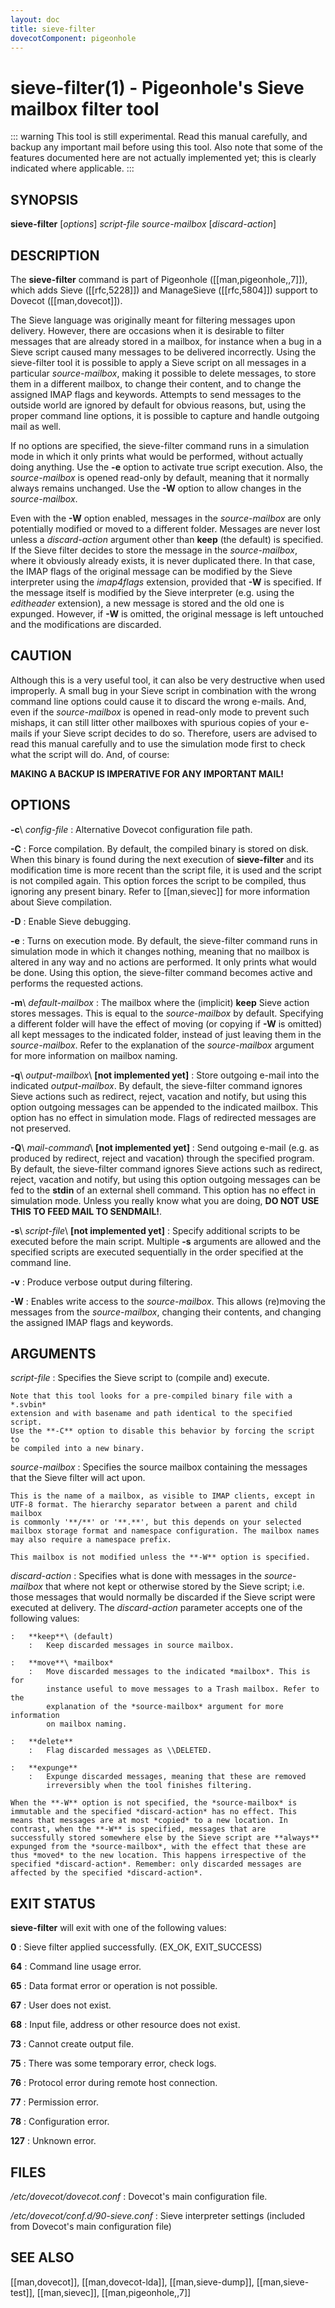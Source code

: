 ```yaml
---
layout: doc
title: sieve-filter
dovecotComponent: pigeonhole
---
```


# sieve-filter(1) - Pigeonhole's Sieve mailbox filter tool

::: warning
This tool is still experimental. Read this manual
carefully, and backup any important mail before using this tool. Also
note that some of the features documented here are not actually
implemented yet; this is clearly indicated where applicable.
:::

## SYNOPSIS

**sieve-filter** [*options*] *script-file* *source-mailbox* [*discard-action*]

## DESCRIPTION

The **sieve-filter** command is part of Pigeonhole ([[man,pigeonhole,,7]]),
which adds Sieve ([[rfc,5228]]) and ManageSieve ([[rfc,5804]]) support to
Dovecot ([[man,dovecot]]).

The Sieve language was originally meant for filtering messages upon
delivery. However, there are occasions when it is desirable to filter
messages that are already stored in a mailbox, for instance when a bug
in a Sieve script caused many messages to be delivered incorrectly.
Using the sieve-filter tool it is possible to apply a Sieve script on
all messages in a particular *source-mailbox*, making it possible to
delete messages, to store them in a different mailbox, to change their
content, and to change the assigned IMAP flags and keywords. Attempts to
send messages to the outside world are ignored by default for obvious
reasons, but, using the proper command line options, it is possible to
capture and handle outgoing mail as well.

If no options are specified, the sieve-filter command runs in a
simulation mode in which it only prints what would be performed, without
actually doing anything. Use the **-e** option to activate true script
execution. Also, the *source-mailbox* is opened read-only by default,
meaning that it normally always remains unchanged. Use the **-W** option
to allow changes in the *source-mailbox*.

Even with the **-W** option enabled, messages in the *source-mailbox*
are only potentially modified or moved to a different folder. Messages
are never lost unless a *discard-action* argument other than **keep**
(the default) is specified. If the Sieve filter decides to store the
message in the *source-mailbox*, where it obviously already exists, it
is never duplicated there. In that case, the IMAP flags of the original
message can be modified by the Sieve interpreter using the *imap4flags*
extension, provided that **-W** is specified. If the message itself is
modified by the Sieve interpreter (e.g. using the *editheader*
extension), a new message is stored and the old one is expunged.
However, if **-W** is omitted, the original message is left untouched
and the modifications are discarded.

## CAUTION

Although this is a very useful tool, it can also be very destructive
when used improperly. A small bug in your Sieve script in combination
with the wrong command line options could cause it to discard the wrong
e-mails. And, even if the *source-mailbox* is opened in read-only mode
to prevent such mishaps, it can still litter other mailboxes with
spurious copies of your e-mails if your Sieve script decides to do so.
Therefore, users are advised to read this manual carefully and to use
the simulation mode first to check what the script will do. And, of
course:

**MAKING A BACKUP IS IMPERATIVE FOR ANY IMPORTANT MAIL!**

## OPTIONS

**-c**\ *config-file*
:   Alternative Dovecot configuration file path.

**-C**
:   Force compilation. By default, the compiled binary is stored on disk.
    When this binary is found during the next execution of
    **sieve-filter** and its modification time is more recent than the
    script file, it is used and the script is not compiled again. This
    option forces the script to be compiled, thus ignoring any present
    binary. Refer to [[man,sievec]] for more information about Sieve
    compilation.

<!-- @include: include/option-d.inc -->

**-D**
:   Enable Sieve debugging.

**-e**
:   Turns on execution mode. By default, the sieve-filter command runs in
    simulation mode in which it changes nothing, meaning that no mailbox
    is altered in any way and no actions are performed. It only prints
    what would be done. Using this option, the sieve-filter command
    becomes active and performs the requested actions.

**-m**\ *default-mailbox*
:   The mailbox where the (implicit) **keep** Sieve action stores
    messages. This is equal to the *source-mailbox* by default.
    Specifying a different folder will have the effect of moving (or
    copying if **-W** is omitted) all kept messages to the indicated
    folder, instead of just leaving them in the *source-mailbox*. Refer
    to the explanation of the *source-mailbox* argument for more
    information on mailbox naming.

<!-- @include: include/option-o.inc -->

**-q**\ *output-mailbox*\ **[not implemented yet]**
:   Store outgoing e-mail into the indicated *output-mailbox*. By
    default, the sieve-filter command ignores Sieve actions such as
    redirect, reject, vacation and notify, but using this option outgoing
    messages can be appended to the indicated mailbox. This option has no
    effect in simulation mode. Flags of redirected messages are not
    preserved.

**-Q**\ *mail-command*\ **[not implemented yet]**
:   Send outgoing e-mail (e.g. as produced by redirect, reject and
    vacation) through the specified program. By default, the sieve-filter
    command ignores Sieve actions such as redirect, reject, vacation and
    notify, but using this option outgoing messages can be fed to the
    **stdin** of an external shell command. This option has no effect in
    simulation mode. Unless you really know what you are doing, **DO NOT
    USE THIS TO FEED MAIL TO SENDMAIL!**.

**-s**\ *script-file*\ **[not implemented yet]**
:   Specify additional scripts to be executed before the main script.
    Multiple **-s** arguments are allowed and the specified scripts are
    executed sequentially in the order specified at the command line.

<!-- @include: include/option-u-user.inc -->

**-v**
:   Produce verbose output during filtering.

**-W**
:   Enables write access to the *source-mailbox*. This allows (re)moving
    the messages from the *source-mailbox*, changing their contents, and
    changing the assigned IMAP flags and keywords.

<!-- @include: include/option-x.inc -->

## ARGUMENTS

*script-file*
:   Specifies the Sieve script to (compile and) execute.

    Note that this tool looks for a pre-compiled binary file with a *.svbin*
    extension and with basename and path identical to the specified script.
    Use the **-C** option to disable this behavior by forcing the script to
    be compiled into a new binary.

*source-mailbox*
:   Specifies the source mailbox containing the messages that the Sieve
    filter will act upon.

    This is the name of a mailbox, as visible to IMAP clients, except in
    UTF-8 format. The hierarchy separator between a parent and child mailbox
    is commonly '**/**' or '**.**', but this depends on your selected
    mailbox storage format and namespace configuration. The mailbox names
    may also require a namespace prefix.

    This mailbox is not modified unless the **-W** option is specified.

*discard-action*
:   Specifies what is done with messages in the *source-mailbox* that
    where not kept or otherwise stored by the Sieve script; i.e. those
    messages that would normally be discarded if the Sieve script were
    executed at delivery. The *discard-action* parameter accepts one of
    the following values:

    :   **keep**\ (default)
        :   Keep discarded messages in source mailbox.

    :   **move**\ *mailbox*
        :   Move discarded messages to the indicated *mailbox*. This is for
            instance useful to move messages to a Trash mailbox. Refer to the
            explanation of the *source-mailbox* argument for more information
            on mailbox naming.

    :   **delete**
        :   Flag discarded messages as \\DELETED.

    :   **expunge**
        :   Expunge discarded messages, meaning that these are removed
            irreversibly when the tool finishes filtering.

    When the **-W** option is not specified, the *source-mailbox* is
    immutable and the specified *discard-action* has no effect. This
    means that messages are at most *copied* to a new location. In
    contrast, when the **-W** is specified, messages that are
    successfully stored somewhere else by the Sieve script are **always**
    expunged from the *source-mailbox*, with the effect that these are
    thus *moved* to the new location. This happens irrespective of the
    specified *discard-action*. Remember: only discarded messages are
    affected by the specified *discard-action*.

<!-- TODO:
## EXAMPLES

FIXME
-->

## EXIT STATUS

**sieve-filter** will exit with one of the following values:

**0**
:   Sieve filter applied successfully. (EX_OK, EXIT_SUCCESS)

**64**
:   Command line usage error.

**65**
:   Data format error or operation is not possible.

**67**
:   User does not exist.

**68**
:   Input file, address or other resource does not exist.

**73**
:   Cannot create output file.

**75**
:   There was some temporary error, check logs.

**76**
:   Protocol error during remote host connection.

**77**
:   Permission error.

**78**
:   Configuration error.

**127**
:   Unknown error.

## FILES

*/etc/dovecot/dovecot.conf*
:   Dovecot's main configuration file.

*/etc/dovecot/conf.d/90-sieve.conf*
:   Sieve interpreter settings (included from Dovecot's main
    configuration file)

<!-- @include: include/reporting-bugs.inc -->

## SEE ALSO

[[man,dovecot]], [[man,dovecot-lda]], [[man,sieve-dump]],
[[man,sieve-test]], [[man,sievec]], [[man,pigeonhole,,7]]

